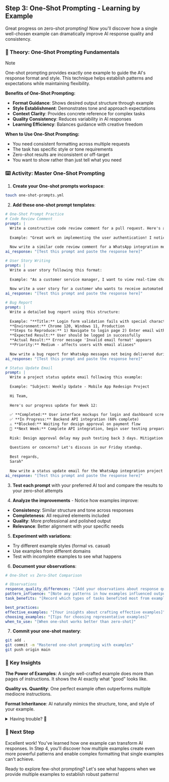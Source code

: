## Step 3: One-Shot Prompting - Learning by Example

Great progress on zero-shot prompting! Now you'll discover how a single well-chosen example can dramatically improve AI response quality and consistency.

### 📖 Theory: One-Shot Prompting Fundamentals

> [!NOTE]
> One-shot prompting provides exactly one example to guide the AI's response format and style. This technique helps establish patterns and expectations while maintaining flexibility.

**Benefits of One-Shot Prompting:**
- **Format Guidance**: Shows desired output structure through example
- **Style Establishment**: Demonstrates tone and approach expectations  
- **Context Clarity**: Provides concrete reference for complex tasks
- **Quality Consistency**: Reduces variability in AI responses
- **Learning Efficiency**: Balances guidance with creative freedom

**When to Use One-Shot Prompting:**
- You need consistent formatting across multiple requests
- The task has specific style or tone requirements
- Zero-shot results are inconsistent or off-target
- You want to show rather than just tell what you need

### ⌨️ Activity: Master One-Shot Prompting

1. **Create your One-shot prompts workspace**:

```bash
touch one-shot-prompts.yml
```

2. **Add these one-shot prompt templates**:
   
```yaml
# One-Shot Prompt Practice
# Code Review Comment
prompt: |
  Write a constructive code review comment for a pull request. Here's an example:
  
  Example: "Great work on implementing the user authentication! I noticed the password validation could be strengthened by adding a check for special characters. Consider using a regex pattern like /^(?=.*[!@#$%^&*])/ to ensure at least one special character. This would align with our security standards. Otherwise, the logic flow looks solid!"
  
  Now write a similar code review comment for a WhatsApp integration module that has good error handling but lacks proper logging.
ai_response: "[Test this prompt and paste the response here]"

# User Story Writing
prompt: |
  Write a user story following this format:
  
  Example: "As a customer service manager, I want to view real-time chat metrics on a dashboard so that I can monitor team performance and identify bottlenecks during peak hours. Acceptance criteria: Dashboard updates every 30 seconds, shows active chats, average response time, and agent availability."
  
  Now write a user story for a customer who wants to receive automated WhatsApp notifications about their order status.
ai_response: "[Test this prompt and paste the response here]"

# Bug Report
prompt: |
  Write a detailed bug report using this structure:
  
  Example: "**Title:** Login form validation fails with special characters
  **Environment:** Chrome 120, Windows 11, Production
  **Steps to Reproduce:** 1) Navigate to login page 2) Enter email with + symbol 3) Click submit
  **Expected Result:** User should be logged in successfully
  **Actual Result:** Error message 'Invalid email format' appears
  **Priority:** Medium - affects users with email aliases"
  
  Now write a bug report for WhatsApp messages not being delivered during peak hours.
ai_response: "[Test this prompt and paste the response here]"

# Status Update Email
prompt: |
  Write a project status update email following this example:
  
  Example: "Subject: Weekly Update - Mobile App Redesign Project
  
  Hi Team,
  
  Here's our progress update for Week 12:
  
  ✅ **Completed:** User interface mockups for login and dashboard screens
  ✅ **In Progress:** Backend API integration (60% complete)
  ⚠️ **Blocked:** Waiting for design approval on payment flow
  📅 **Next Week:** Complete API integration, begin user testing preparation
  
  Risk: Design approval delay may push testing back 3 days. Mitigation: Parallel work on other screens.
  
  Questions or concerns? Let's discuss in our Friday standup.
  
  Best regards,
  Sarah"
  
  Now write a status update email for the WhatsApp integration project covering week 8 of development.
ai_response: "[Test this prompt and paste the response here]"
```

3. **Test each prompt** with your preferred AI tool and compare the results to your zero-shot attempts

4. **Analyze the improvements** - Notice how examples improve:
- **Consistency**: Similar structure and tone across responses
- **Completeness**: All required elements included
- **Quality**: More professional and polished output
- **Relevance**: Better alignment with your specific needs

5. **Experiment with variations**:
- Try different example styles (formal vs. casual)
- Use examples from different domains 
- Test with incomplete examples to see what happens

6. **Document your observations**:
```yaml
# One-Shot vs Zero-Shot Comparison

# Observations
response_quality_differences: "[Add your observations about response quality differences]"
pattern_influence: "[Note any patterns in how examples influenced outputs]"
task_benefits: "[Record which types of tasks benefited most from examples]"

best_practices:
effective_examples: "[Your insights about crafting effective examples]"
choosing_examples: "[Tips for choosing representative examples]"
when_to_use: "[When one-shot works better than zero-shot]"
```

7. **Commit your one-shot mastery**:
```bash
git add .
git commit -m "Mastered one-shot prompting with examples"
git push origin main
```

### 🎯 Key Insights

**The Power of Examples**: A single well-crafted example does more than pages of instructions. It shows the AI exactly what "good" looks like.

**Quality vs. Quantity**: One perfect example often outperforms multiple mediocre instructions.

**Format Inheritance**: AI naturally mimics the structure, tone, and style of your example.

<details>
<summary>Having trouble? 🤷</summary><br/>

- **Example not working?** Make sure your example clearly demonstrates the format, tone, and content you want
- **Inconsistent results?** Try making your example more specific and detailed
- **AI ignoring the example?** Add explicit instructions like "Follow this exact format" or "Use this example as your template"
- **Need better examples?** Look at high-quality samples from your domain or industry standards

</details>

### 🚀 Next Step

Excellent work! You've learned how one example can transform AI responses. In Step 4, you'll discover how multiple examples create even more powerful patterns and enable complex formatting that single examples can't achieve.

Ready to explore few-shot prompting? Let's see what happens when we provide multiple examples to establish robust patterns!
